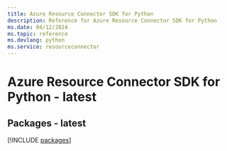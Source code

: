 ```yaml
---
title: Azure Resource Connector SDK for Python
description: Reference for Azure Resource Connector SDK for Python
ms.date: 04/12/2024
ms.topic: reference
ms.devlang: python
ms.service: resourceconnector
---
```

# Azure Resource Connector SDK for Python - latest
## Packages - latest
[!INCLUDE [packages](resource-connector-index.md)]